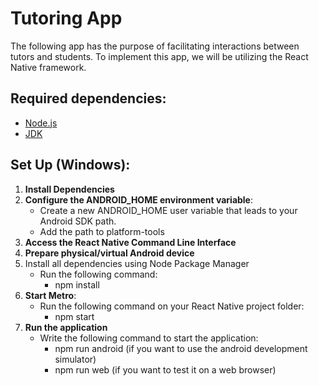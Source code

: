 # Tutoring App

The following app has the purpose of facilitating interactions between tutors and students.
To implement this app, we will be utilizing the React Native framework.

## Required dependencies:

- [Node.js](https://nodejs.org/)
- [JDK](https://www.oracle.com/java/technologies/javase-downloads.html) 


## Set Up (Windows):

1. **Install Dependencies**
2. **Configure the ANDROID_HOME environment variable**:
     - Create a new ANDROID_HOME user variable that leads to your Android SDK path.
     - Add the path to platform-tools
3. **Access the React Native Command Line Interface**
4. **Prepare physical/virtual Android device**
5. Install all dependencies using Node Package Manager
   - Run the following command:
     - npm install
7. **Start Metro**:
   - Run the following command on your React Native project folder:
       - npm start
8. **Run the application**
   - Write the following command to start the application:
     - npm run android (if you want to use the android development simulator)
     - npm run web (if you want to test it on a web browser)

   




